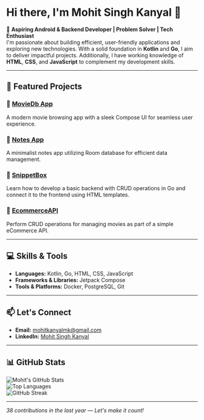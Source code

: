 # Hi there, I'm Mohit Singh Kanyal 👋  

🚀 **Aspiring Android & Backend Developer | Problem Solver | Tech Enthusiast**  
I'm passionate about building efficient, user-friendly applications and exploring new technologies. With a solid foundation in **Kotlin** and **Go**, I aim to deliver impactful projects. Additionally, I have working knowledge of **HTML**, **CSS**, and **JavaScript** to complement my development skills.  

---

## 🌟 Featured Projects  
### 📱 [MovieDb App](https://github.com/mohitkanyal/MovieDbApp)  
A modern movie browsing app with a sleek Compose UI for seamless user experience.  

### 📝 [Notes App](https://github.com/mohitkanyal/NotesApp)  
A minimalist notes app utilizing Room database for efficient data management.  

### 🔧 [SnippetBox](https://github.com/mohitkanyal/SnippetBox)  
Learn how to develop a basic backend with CRUD operations in Go and connect it to the frontend using HTML templates.  

### 🎥 [EcommerceAPI](https://github.com/mohitkanyal/EcommerceAPI)  
Perform CRUD operations for managing movies as part of a simple eCommerce API.  

---

## 💻 Skills & Tools  
- **Languages:** Kotlin, Go, HTML, CSS, JavaScript  
- **Frameworks & Libraries:** Jetpack Compose  
- **Tools & Platforms:** Docker, PostgreSQL, Git  

---

## 📫 Let's Connect  
- **Email:** [mohitkanyalmk@gmail.com](mailto:mohitkanyalmk@gmail.com)  
- **LinkedIn:** [Mohit Singh Kanyal](https://www.linkedin.com/in/mohit-singh-kanyal-a7528932a/)  

---

## 📊 GitHub Stats  
![Mohit's GitHub Stats](https://github-readme-stats.vercel.app/api?username=mohitkanyal&show_icons=true&theme=radical)  
![Top Languages](https://github-readme-stats.vercel.app/api/top-langs/?username=mohitkanyal&layout=compact&theme=radical)  
![GitHub Streak](https://streak-stats.demolab.com?user=mohitkanyal&theme=radical)  

---

_38 contributions in the last year — Let's make it count!_  
